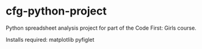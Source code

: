 # cfg-python-project
Python spreadsheet analysis project for part of the Code First: Girls course.

Installs required: 
matplotlib
pyfiglet
